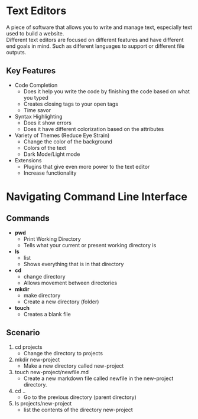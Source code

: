 # Text Editors

A piece of software that allows you to write and manage text, especially text used to build a website.  
Different text editors are focused on different features and have different end goals in mind. Such as different languages to support or different file outputs.

## Key Features

+ Code Completion
  + Does it help you write the code by finishing the code based on what you typed
  + Creates closing tags to your open tags
  + Time savor
+ Syntax Highlighting
  + Does it show errors
  + Does it have different colorization based on the attributes
+ Variety of Themes (Reduce Eye Strain)
  + Change the color of the background
  + Colors of the text
  + Dark Mode/Light mode
+ Extensions
  + Plugins that give even more power to the text editor
  + Increase functionality

# Navigating Command Line Interface

## Commands

+ **pwd**
  + Print Working Directory
  + Tells what your current or present working directory is
+ **ls**
  + list
  + Shows everything that is in that directory
+ **cd**
  + change directory
  + Allows movement between directories
+ **mkdir**
  + make directory
  + Create a new directory (folder)
+ **touch**
  + Creates a blank file

## Scenario

1. cd projects
   + Change the directory to projects
2. mkdir new-project
   + Make a new directory called new-project
3. touch new-project/newfile.md
   + Create a new markdown file called newfile in the new-project directory.
4. cd ..
   + Go to the previous directory (parent directory)
5. ls projects/new-project
   + list the contents of the directory new-project
